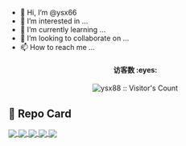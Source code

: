- 👋 Hi, I’m @ysx66
- 👀 I’m interested in ...
- 🌱 I’m currently learning ...
- 💞️ I’m looking to collaborate on ...
- 📫 How to reach me ...

<!---
ysx66/ysx66 is a ✨ special ✨ repository because its `README.md` (this file) appears on your GitHub profile.
You can click the Preview link to take a look at your changes.
--->

<h4 align="center">访客数 :eyes:</h4>
<p align="center"><img src="https://profile-counter.glitch.me/ysx88/count.svg" alt="ysx88 :: Visitor's Count" /></p>

## :sparkling_heart: Repo Card
<a href="https://github.com/ysx66/OpenWrt">
  <img align="center" src="https://github-readme-stats.vercel.app/api/pin/?username=ysx66&repo=OpenWrt&theme=buefy" />
</a>
<a href="https://github.com/ysx66/NanoPi-R2S">
  <img align="center" src="https://github-readme-stats.vercel.app/api/pin/?username=ysx66&repo=NanoPi-R2S&theme=transparent" />
</a>
<a href="https://github.com/ysx66/x86-64">
  <img align="center" src="https://github-readme-stats.vercel.app/api/pin/?username=ysx66&repo=x86-64&theme=flag-india" />
</a>
<a href="https://github.com/ysx66/Phicomm-N1">
  <img align="center" src="https://github-readme-stats.vercel.app/api/pin/?username=ysx66&repo=Phicomm-N1&theme=vue" />
</a>
<a href="https://github.com/ysx66/kernel">
  <img align="center" src="https://github-readme-stats.vercel.app/api/pin/?username=ysx66&repo=kernel&theme=transparent" />
</a>

